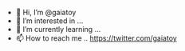 - 👋 Hi, I’m @gaiatoy
- 👀 I’m interested in ...
- 🌱 I’m currently learning ...
- 📫 How to reach me .. https://twitter.com/gaiatoy



<!---
gaiatoy/gaiatoy is a ✨ special ✨ repository because its `README.md` (this file) appears on your GitHub profile.
You can click the Preview link to take a look at your changes.
--->
